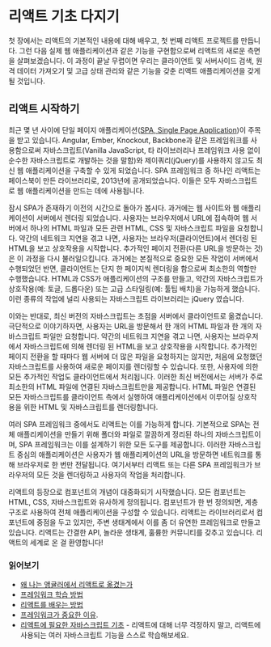 # 리액트 기초 다지기

첫 장에서는 리액트의 기본적인 내용에 대해 배우고, 첫 번째 리액트 프로젝트를 만듭니다. 그런 다음 실제 웹 애플리케이션과 같은 기능을 구현함으로써 리액트의 새로운 측면을 살펴보겠습니다. 이 과정이 끝날 무렵이면 우리는 클라이언트 및 서버사이드 검색, 원격 데이터 가져오기 및 고급 상태 관리와 같은 기능을 갖춘 리액트 애플리케이션을 갖게 될 것입니다.

## 리액트 시작하기

최근 몇 년 사이에 단일 페이지 애플리케이션([SPA, Single Page Application](https://en.wikipedia.org/wiki/Single-page_application))이 주목을 받고 있습니다. Angular, Ember, Knockout, Backbone과 같은 프레임워크를 사용함으로써 자바스크립트(Vanilla JavaScript, 타 라이브러리나 프레임워크 사용 없이 순수한 자바스크립트로 개발하는 것을 말함)와 제이쿼리(jQuery)를 사용하지 않고도 최신 웹 애플리케이션을 구축할 수 있게 되었습니다. SPA 프레임워크 중 하나인 리액트는 페이스북이 만든 라이브러리로, 2013년에 공개되었습니다. 이들은 모두 자바스크립트로 웹 애플리케이션을 만드는 데에 사용됩니다.

잠시 SPA가 존재하기 이전의 시간으로 돌아가 봅시다. 과거에는 웹 사이트와 웹 애플리케이션이 서버에서 렌더링 되었습니다. 사용자는 브라우저에서 URL에 접속하여 웹 서버에서 하나의 HTML 파일과 모든 관련 HTML, CSS 및 자바스크립트 파일을 요청합니다. 약간의 네트워크 지연을 겪고 나면, 사용자는 브라우저(클라이언트)에서 렌더링 된 HTML을 보고 상호작용을 시작합니다. 추가적인 페이지 전환(다른 URL을 방문하는 것)은 이 과정을 다시 불러일으킵니다. 과거에는 본질적으로 중요한 모든 작업이 서버에서 수행되었던 반면, 클라이언트는 단지 한 페이지씩 렌더링을 함으로써 최소한의 역할만 수행했습니다. HTML과 CSS가 애플리케이션의 구조를 만들고, 약간의 자바스크립트가 상호작용(예: 토글, 드롭다운) 또는 고급 스타일링(예: 툴팁 배치)을 가능하게 했습니다. 이런 종류의 작업에 널리 사용되는 자바스크립트 라이브러리는 jQuery 였습니다.

이와는 반대로, 최신 버전의 자바스크립트는 초점을 서버에서 클라이언트로 옮겼습니다. 극단적으로 이야기하자면, 사용자는 URL을 방문해서 한 개의 HTML 파일과 한 개의 자바스크립트 파일만 요청합니다. 약간의 네트워크 지연을 겪고 나면, 사용자는 브라우저에서 자바스크립트에 의해 렌더링 된 HTML을 보고 상호작용을 시작합니다. 추가적인 페이지 전환을 할 때마다 웹 서버에 더 많은 파일을 요청하지는 않지만, 처음에 요청했던 자바스크립트를 사용하여 새로운 페이지를 렌더링할 수 있습니다. 또한, 사용자에 의한 모든 추가적인 작업도 클라이언트에서 처리됩니다. 이러한 최신 버전에서는 서버가 주로 최소한의 HTML 파일에 연결된 자바스크립트만을 제공합니다. HTML 파일은 연결된 모든 자바스크립트를 클라이언트 측에서 실행하여 애플리케이션에서 이루어질 상호작용을 위한 HTML 및 자바스크립트를 렌더링합니다.

여러 SPA 프레임워크 중에서도 리액트는 이를 가능하게 합니다. 기본적으로 SPA는 전체 애플리케이션을 만들기 위해 폴더와 파일로 깔끔하게 정리된 하나의 자바스크립트이며,  SPA 프레임워크는 이를 설계하기 위한 모든 도구를 제공합니다. 이러한 자바스크립트 중심의 애플리케이션은 사용자가 웹 애플리케이션의 URL을 방문하면 네트워크를 통해 브라우저로 한 번만 전달됩니다. 여기서부터 리액트 또는 다른 SPA 프레임워크가 브라우저의 모든 것을 렌더링하고 사용자의 작업을 처리합니다.

리액트의 등장으로 컴포넌트의 개념이 대중화되기 시작했습니다. 모든 컴포넌트는 HTML, CSS, 자바스크립트와 유사하게 정의됩니다. 컴포넌트가 한 번 정의되면, 계층구조로 사용하여 전체 애플리케이션을 구성할 수 있습니다. 리액트는 라이브러리로서 컴포넌트에 중점을 두고 있지만, 주변 생태계에서 이를 좀 더 유연한 프레임워크로 만들고 있습니다. 리액트는 간결한 API, 놀라운 생태계, 훌륭한 커뮤니티를 갖추고 있습니다. 리액트의 세계로 온 걸 환영합니다!

### 읽어보기

* [왜 나는 앵귤러에서 리액트로 옮겼는가](https://www.robinwieruch.de/reasons-why-i-moved-from-angular-to-react/)
* [프레임워크 학습 방법](https://www.robinwieruch.de/how-to-learn-framework/)
* [리액트를 배우는 방법](https://www.robinwieruch.de/learn-react-js)
* [프레임워크가 중요한 이유](https://www.robinwieruch.de/why-frameworks-matter).
* [리액트에 필요한 자바스크립트 기초](https://www.robinwieruch.de/javascript-fundamentals-react-requirements) - 리액트에 대해 너무 걱정하지 말고, 리액트에 사용되는 여러 자바스크립트 기능을 스스로 학습해보세요.

